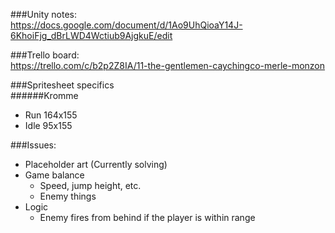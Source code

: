 ###Unity notes:  
https://docs.google.com/document/d/1Ao9UhQioaY14J-6KhoiFjg_dBrLWD4Wctiub9AjgkuE/edit

###Trello board:  
https://trello.com/c/b2p2Z8IA/11-the-gentlemen-caychingco-merle-monzon

###Spritesheet specifics  
######Kromme  
* Run 164x155
* Idle 95x155

###Issues:  
* Placeholder art (Currently solving)
* Game balance
	* Speed, jump height, etc.
	* Enemy things
* Logic
	* Enemy fires from behind if the player is within range
